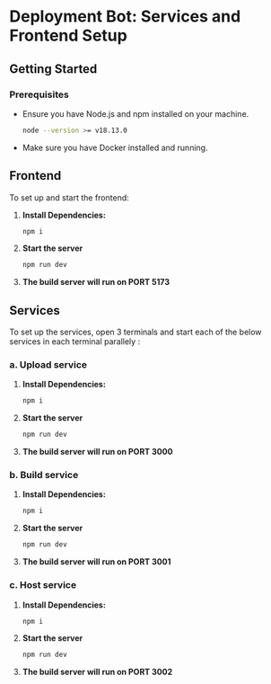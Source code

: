 # Deployment Bot: Services and Frontend Setup

## Getting Started

### Prerequisites
- Ensure you have Node.js and npm installed on your machine.
    ```bash
   node --version >= v18.13.0
   ```
- Make sure you have Docker installed and running.

## Frontend

To set up and start the frontend:

1. **Install Dependencies:**
   ```bash
   npm i
   ```

2. **Start the server**
    ```bash
    npm run dev
    ```
3. **The build server will run on PORT 5173**


## Services

To set up the services, open 3 terminals and start each  of the below services in each terminal parallely :

### a. Upload service

1. **Install Dependencies:**
   ```bash
   npm i
   ```

2. **Start the server**
    ```bash
    npm run dev
    ```
3. **The build server will run on PORT 3000**

### b. Build service

1. **Install Dependencies:**
   ```bash
   npm i
   ```

2. **Start the server**
    ```bash
    npm run dev
    ```
3. **The build server will run on PORT 3001**


### c. Host service

1. **Install Dependencies:**
   ```bash
   npm i
   ```

2. **Start the server**
    ```bash
    npm run dev
    ```
3. **The build server will run on PORT 3002**
